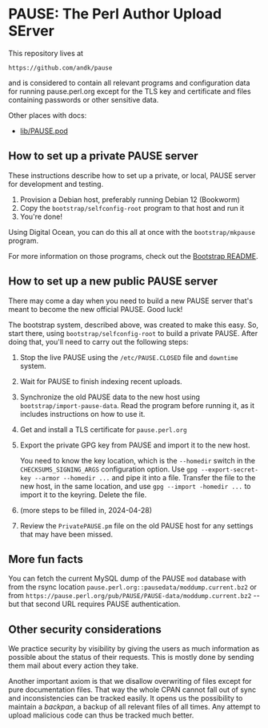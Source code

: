 # PAUSE: The Perl Author Upload SErver

This repository lives at

    https://github.com/andk/pause

and is considered to contain all relevant programs and configuration
data for running pause.perl.org except for the TLS key and certificate
and files containing passwords or other sensitive data.

Other places with docs:

* [lib/PAUSE.pod](../lib/PAUSE.pod)

## How to set up a private PAUSE server

These instructions describe how to set up a private, or local, PAUSE
server for development and testing.

1. Provision a Debian host, preferably running Debian 12 (Bookworm)
2. Copy the `bootstrap/selfconfig-root` program to that host and run it
3. You're done!

Using Digital Ocean, you can do this all at once with the `bootstrap/mkpause`
program.

For more information on those programs, check out the [Bootstrap
README](../bootstrap/README.md).

## How to set up a new public PAUSE server

There may come a day when you need to build a new PAUSE server that's meant to
become the new official PAUSE.  Good luck!

The bootstrap system, described above, was created to make this easy.  So,
start there, using `bootstrap/selfconfig-root` to build a private PAUSE.  After
doing that, you'll need to carry out the following steps:

1.  Stop the live PAUSE using the `/etc/PAUSE.CLOSED` file and `downtime` system.
2.  Wait for PAUSE to finish indexing recent uploads.
3.  Synchronize the old PAUSE data to the new host using
    `bootstrap/import-pause-data`.  Read the program before running it, as it
    includes instructions on how to use it.
4.  Get and install a TLS certificate for `pause.perl.org`
5.  Export the private GPG key from PAUSE and import it to the new host.

    You need to know the key location, which is the `--homedir` switch in the
    `CHECKSUMS_SIGNING_ARGS` configuration option.  Use `gpg
    --export-secret-key --armor --homedir ...` and pipe it into a file.
    Transfer the file to the new host, in the same location, and use `gpg
    --import -homedir ...` to import it to the keyring.  Delete the file.
6.  (more steps to be filled in, 2024-04-28)
7.  Review the `PrivatePAUSE.pm` file on the old PAUSE host for any settings
    that may have been missed.

## More fun facts

You can fetch the current MySQL dump of the PAUSE `mod` database with from the
rsync location `pause.perl.org::pausedata/moddump.current.bz2`
or from `https://pause.perl.org/pub/PAUSE/PAUSE-data/moddump.current.bz2` --
but that second URL requires PAUSE authentication.

## Other security considerations

We practice security by visibility by giving the users as much information as
possible about the status of their requests. This is mostly done by sending
them mail about every action they take.

Another important axiom is that we disallow overwriting of files except for
pure documentation files. That way the whole CPAN cannot fall out of sync and
inconsistencies can be tracked easily. It opens us the possibility to maintain
a *backpan*, a backup of all relevant files of all times. Any attempt to
upload malicious code can thus be tracked much better.
